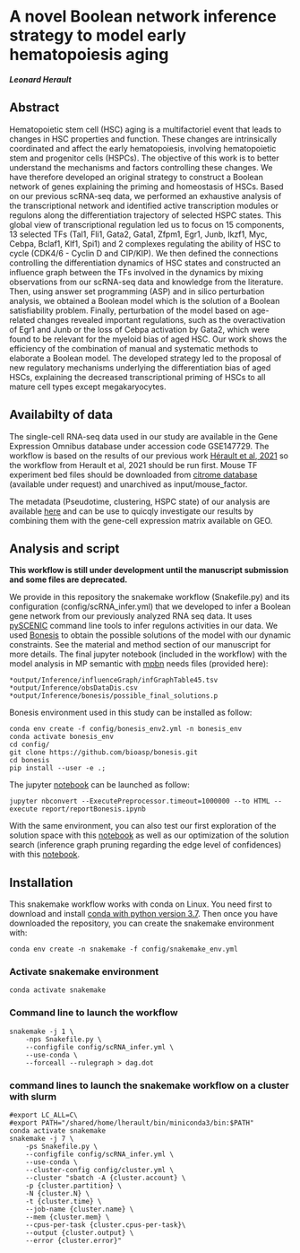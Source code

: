 
# A novel Boolean network inference strategy to model early hematopoiesis aging
***Leonard Herault***

## Abstract
Hematopoietic stem cell (HSC) aging is a multifactoriel event that leads to changes in HSC properties and function. These changes are intrinsically coordinated and affect the early hematopoiesis, involving hematopoietic stem and progenitor cells (HSPCs). The objective of this work is to better understand the mechanisms and factors controlling these changes. We have therefore developed an original strategy to construct a Boolean network of genes explaining the priming and homeostasis of HSCs. Based on our previous scRNA-seq data, we performed an exhaustive analysis of the transcriptional network and identified active transcription modules or regulons along the differentiation trajectory of selected HSPC states. This global view of transcriptional regulation led us to focus on 15 components, 13 selected TFs (Tal1, Fli1, Gata2, Gata1, Zfpm1, Egr1, Junb, Ikzf1, Myc, Cebpa, Bclaf1, Klf1, Spi1) and 2 complexes regulating the ability of HSC to cycle (CDK4/6 - Cyclin D and CIP/KIP). We then defined the connections controlling the differentiation dynamics of HSC states and constructed an influence graph between the TFs involved in the dynamics by mixing observations from our scRNA-seq data and knowledge from the literature. Then, using answer set programming (ASP) and in silico perturbation analysis, we obtained a Boolean model which is the solution of a Boolean satisfiability problem. Finally, perturbation of the model based on age-related changes revealed important regulations, such as the overactivation of Egr1 and Junb or the loss of Cebpa activation by Gata2, which were found to be relevant for the myeloid bias of aged HSC.
Our work shows the efficiency of the combination of manual and systematic methods to elaborate a Boolean model. The developed strategy led to the proposal of new regulatory mechanisms underlying the differentiation bias of aged HSCs, explaining the decreased transcriptional priming of HSCs to all mature cell types except megakaryocytes.




## Availabilty of data

The single-cell RNA-seq data used in our study are available in the Gene Expression Omnibus database under accession code GSE147729. The workflow is based on the results of our previous work [Hérault et al, 2021](https://bmcbiol.biomedcentral.com/articles/10.1186/s12915-021-00955-z) so the workflow from Herault et al, 2021 should be run first. Mouse TF experiment bed files should be downloaded from [citrome database](http://cistrome.org/db/#/) (available under request) and unarchived as input/mouse_factor.

The metadata (Pseudotime, clustering, HSPC state) of our analysis are available [here](report/tables/sc_medata.csv) and can be use to quicqly investigate our results by combining them with the gene-cell expression matrix available on GEO.

## Analysis and script

**This workflow is still under development until the manuscript submission and some files are deprecated.**

We provide in this repository the snakemake workflow (Snakefile.py) and its configuration (config/scRNA_infer.yml) that we developed to infer a Boolean gene network from our previously analyzed RNA seq data. It uses [pySCENIC](https://pyscenic.readthedocs.io/en/latest/) command line tools to infer regulons activities in our data. We used [Bonesis](https://github.com/bioasp/bonesis.git) to obtain the possible solutions of the model with our dynamic constraints. See the material and method section of our manuscript for more details.
The final jupyter notebook (included in the workflow) with the model analysis in MP semantic with [mpbn](https://github.com/pauleve/mpbn) needs files (provided here):

    *output/Inference/influenceGraph/infGraphTable45.tsv
    *output/Inference/obsDataDis.csv
    *output/Inference/bonesis/possible_final_solutions.p
    
Bonesis environment used in this study can be installed as follow:

    conda env create -f config/bonesis_env2.yml -n bonesis_env
    conda activate bonesis_env
    cd config/
    git clone https://github.com/bioasp/bonesis.git
    cd bonesis
    pip install --user -e .;
    
The jupyter [notebook](report/reportBonesis.ipynb) can be launched as follow:   

    jupyter nbconvert --ExecutePreprocessor.timeout=1000000 --to HTML --execute report/reportBonesis.ipynb

With the same environment, you can also test our first exploration of the solution space with this [notebook](output/inference/bonesis/solution_space_exploration.ipynb) as well as our optimization of the solution search (inference graph pruning regarding the edge level of confidences) with this [notebook](output/inference/bonesis/regulatory_graph_optimization.ipynb).

## Installation

This snakemake workflow works with conda on Linux.
You need first to download and install [conda with python version 3.7](https://docs.conda.io/en/latest/miniconda.html).
Then once you have downloaded the repository, you can create the snakemake environment with:

    conda env create -n snakemake -f config/snakemake_env.yml

### Activate snakemake environment

    conda activate snakemake

### Command line to launch the  workflow 

    snakemake -j 1 \
        -nps Snakefile.py \
        --configfile config/scRNA_infer.yml \
        --use-conda \
        --forceall --rulegraph > dag.dot

### command lines to launch the snakemake workflow on a cluster with slurm
    
    #export LC_ALL=C\
    #export PATH="/shared/home/lherault/bin/miniconda3/bin:$PATH"
    conda activate snakemake
    snakemake -j 7 \
        -ps Snakefile.py \
        --configfile config/scRNA_infer.yml \
        --use-conda \
        --cluster-config config/cluster.yml \
        --cluster "sbatch -A {cluster.account} \
        -p {cluster.partition} \
        -N {cluster.N} \
        -t {cluster.time} \
        --job-name {cluster.name} \
        --mem {cluster.mem} \
        --cpus-per-task {cluster.cpus-per-task}\
        --output {cluster.output} \
        --error {cluster.error}"

